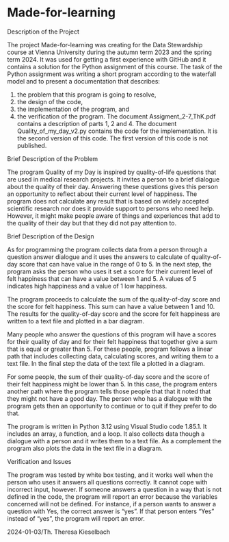 # Made-for-learning

Description of the Project

The project Made-for-learning was creating for the Data Stewardship course at Vienna University during the autumn term 2023 and the spring term 2024. It was used for getting a first experience with GitHub and it contains a solution for the Python assignment of this course.
The task of the Python assignment was writing a short program according to the waterfall model and to present a documentation that describes:
1.	the problem that this program is going to resolve, 
2.	the design of the code,
3.	the implementation of the program, and
4.	the verification of the program.
The document Assigment_2-7_ThK.pdf contains a description of parts 1, 2 and 4. The document Quality_of_my_day_v2.py contains the code for the implementation. It is the second version of this code. The first version of this code is not published.

Brief Description of the Problem

The program Quality of my Day is inspired by quality-of-life questions that are used in medical research projects. It invites a person to a brief dialogue about the quality of their day. Answering these questions gives this person an opportunity to reflect about their current level of happiness. 
The program does not calculate any result that is based on widely accepted scientific research nor does it provide support to persons who need help. However, it might make people aware of things and experiences that add to the quality of their day but that they did not pay attention to. 

Brief Description of the Design

As for programming the program collects data from a person through a question answer dialogue and it uses the answers to calculate of quality-of-day score that can have value in the range of 0 to 5. In the next step, the program asks the person who uses it set a score for their current level of felt happiness that can have a value between 1 and 5. A values of 5 indicates high happiness and a value of 1 low happiness. 

The program proceeds to calculate the sum of the quality-of-day score and the score for felt happiness. This sum can have a value between 1 and 10. The results for the quality-of-day score and the score for felt happiness are written to a text file and plotted in a bar diagram. 

Many people who answer the questions of this program will have a scores for their quality of day and for their felt happiness that together give a sum that is equal or greater than 5. For these people, program follows a linear path that includes collecting data, calculating scores, and writing them to a text file. In the final step the data of the text file a plotted in a diagram.

For some people, the sum of their quality-of-day score and the score of their felt happiness might be lower than 5. In this case, the program enters another path where the program tells those people that that it noted that they might not have a good day. The person who has a dialogue with the program gets then an opportunity to continue or to quit if they prefer to do that.  

The program is written in Python 3.12 using Visual Studio code 1.85.1. It includes an array, a function, and a loop. It also collects data though a dialogue with a person and it writes them to a text file. As a complement the program also plots the data in the text file in a diagram.

Verification and Issues

The program was tested by white box testing, and it works well when the person who uses it answers all questions correctly. It cannot cope with incorrect input, however. If someone answers a question in a way that is not defined in the code, the program will report an error because the variables concerned will not be defined.  For instance, if a person wants to answer a question with Yes, the correct answer is “yes”. If that person enters “Yes” instead of “yes”, the program will report an error.  

2024-01-03/Th. Theresa Kieselbach
